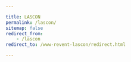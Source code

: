 ```yaml
---

title: LASCON
permalink: /lascon/
sitemap: false
redirect_from: 
    - /lascon
redirect_to: /www-revent-lascon/redirect.html

---
```

